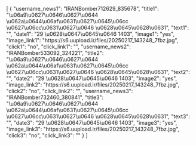 [
    {
        "username_news1": "IRANBomber712629_835678",
        "title1": "\u06a9\u0627\u0646\u0627\u0644 \u062a\u0644\u06af\u0631\u0627\u0645\u06cc \u0627\u06cc\u0631\u0627\u0646 \u0628\u0645\u0628\u0631",
        "text1": "",
        "date1": "29 \u0628\u0647\u0645\u0646 1403",
        "image1": "yes",
        "image_link1": "https:\/\/s6.uupload.ir\/files\/20250217_143248_7fbz.jpg",
        "click1": "no",
        "click_link1": "",
        "username_news2": "IRANBomber533092_324221",
        "title2": "\u06a9\u0627\u0646\u0627\u0644 \u062a\u0644\u06af\u0631\u0627\u0645\u06cc \u0627\u06cc\u0631\u0627\u0646 \u0628\u0645\u0628\u0631",
        "text2": "",
        "date2": "29 \u0628\u0647\u0645\u0646 1403",
        "image2": "yes",
        "image_link2": "https:\/\/s6.uupload.ir\/files\/20250217_143248_7fbz.jpg",
        "click2": "no",
        "click_link2": "",
        "username_news3": "IRANBomber732460_380841",
        "title3": "\u06a9\u0627\u0646\u0627\u0644 \u062a\u0644\u06af\u0631\u0627\u0645\u06cc \u0627\u06cc\u0631\u0627\u0646 \u0628\u0645\u0628\u0631",
        "text3": "",
        "date3": "29 \u0628\u0647\u0645\u0646 1403",
        "image3": "yes",
        "image_link3": "https:\/\/s6.uupload.ir\/files\/20250217_143248_7fbz.jpg",
        "click3": "no",
        "click_link3": ""
    }
]